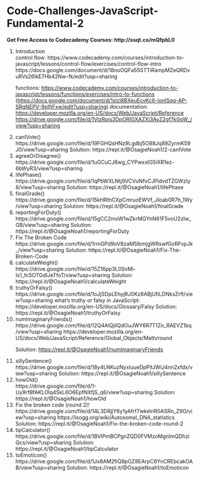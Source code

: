 # Code-Challenges-JavaScript-Fundamental-2
<p><strong>Get Free Access to Codecademy Courses: http://ssqt.co/mQfpbL0</strong></p>

<ol>
  <li>Introduction</li>
  control flow: https://www.codecademy.com/courses/introduction-to-javascript/lessons/control-flow/exercises/control-flow-intro
  https://docs.google.com/document/d/18noOQFa55STTiRampMZeQRDvuRVs26lkE7Hb42Nw-fk/edit?usp=sharing<br>

  functions: https://www.codecademy.com/courses/introduction-to-javascript/lessons/functions/exercises/intro-to-functions
  (https://docs.google.com/document/d/1slzi8BXeuEcvKc6-lonISqq-AP-SRgNEPV-9pIfjFxw/edit?usp=sharing)
  documentation: https://developer.mozilla.org/en-US/docs/Web/JavaScript/Reference
  https://drive.google.com/file/d/1VjzRpjs3DpORIGXAZXi3AyZ2gf7k0qW_/view?usp=sharing

  <li>canIVote()</li>
  https://drive.google.com/file/d/19FGHQsHNz9Lgdbj5O88Jq89ZyrmK59J0/view?usp=sharing
  Solution: https://repl.it/@OsagieNoah1/2-canIVote

  <li>agreeOrDisagree()</li>
  https://drive.google.com/file/d/1uGCuCJ6wg_CYPwxxIG5iXR1ez-6bWyR3/view?usp=sharing

  <li>lifePhase()</li>
  https://drive.google.com/file/d/1qPbWXLNtj9VCVuNfvCJPidvdTZGWzIy8/view?usp=sharing
  Solution: https://repl.it/@OsagieNoah1/lifePhase

  <li>finalGrade()</li>
  https://drive.google.com/file/d/15kHRthCXpCmruoEWVf_JIoab0R7h_1Wy/view?usp=sharing
  Solution: https://repl.it/@OsagieNoah1/finalGrade

  <li>reportingForDuty()</li>
  https://drive.google.com/file/d/15gCC2moW1wZkrMGYnN61F5voU2zlw_GB/view?usp=sharing
  Solution: https://repl.it/@OsagieNoah1/reportingForDuty

  <li>Fix The Broken Code</li>
  https://drive.google.com/file/d/1rmGPd9oV8zaM5lbmjgWRswfGoRFvpJk_/view?usp=sharing
  Solution: https://repl.it/@OsagieNoah1/Fix-The-Broken-Code

  <li>calculateWeight()</li>
  https://drive.google.com/file/d/15Z16pp3L0SvMi-Is1_fc5OTGdIJeTfoT/view?usp=sharing
  Solution: https://repl.it/@OsagieNoah1/calculateWeight

  <li>truthyOrFalsy()</li>
  https://drive.google.com/file/d/1oJjSDpLEhyjRJ0Kz8ABjUfiLDNksZrft/view?usp=sharing
  what’s truthy or falsy in JavaScript: https://developer.mozilla.org/en-US/docs/Glossary/Falsy
  Solution: https://repl.it/@OsagieNoah1/truthyOrFalsy

  <li>numImaginaryFriends()</li>
  https://drive.google.com/file/d/12Q4AlQjilQdOuJWY6R7T1Zn_RAEVZ1bq/view?usp=sharing
  https://developer.mozilla.org/en-US/docs/Web/JavaScript/Reference/Global_Objects/Math/round

  Solution: https://repl.it/@OsagieNoah1/numImaginaryFriends
  <li>sillySentence()</li>
  https://drive.google.com/file/d/18y4LNKuzNyxluueDpPlIJWiJ4nn2xfdx/view?usp=sharing
  Solution: https://repl.it/@OsagieNoah1/sillySentence

  <li>howOld()</li>
  https://drive.google.com/file/d/1-Uy9rfBfAKLOlq4SkL6O6EpfNXfjS_q6/view?usp=sharing
  Solution: https://repl.it/@OsagieNoah1/howOld

  <li>Fix the broken code (round 2)!</li>
  https://drive.google.com/file/d/14L3DRjjY6y1yAfrf7wkelnR0ASRn_Z9O/view?usp=sharing
  https://isogg.org/wiki/Autosomal_DNA_statistics
  Solution: https://repl.it/@OsagieNoah1/Fix-the-broken-code-round-2
  <li>tipCalculator()</li>
  https://drive.google.com/file/d/1BVIPmBCPgnZQD0FVMzoMgnlmQDhziQcs/view?usp=sharing
  Solution: https://repl.it/@OsagieNoah1/tipCalculator
  <br>
  <li>toEmoticon()</li>
  https://drive.google.com/file/d/1Jx8AM2fiQ9pGZ8EArpC8YnCREbcakOAB/view?usp=sharing
  Solution: https://repl.it/@OsagieNoah1/toEmoticon
</ol>
